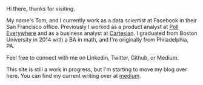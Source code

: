 Hi there, thanks for visiting.

My name's Tom, and I currently work as a data scientist at Facebook in their San Francisco office. Previously I worked as a product analyst at [Poll Everywhere](https://www.polleverywhere.com) and as a business  analyst at [Cartesian](https://www.cartesian.com). I graduated from Boston University in 2014 with a BA in math, and I'm originally from Philadelphia, PA.

Feel free to connect with me on Linkedin, Twitter, Github, or Medium.

This site is still a work in progress, but I'm starting to move my blog over here. You  can find my current writing over at [medium](https://www.medium.com/@tjwaterman99).

<!-- Please check back later. -->

